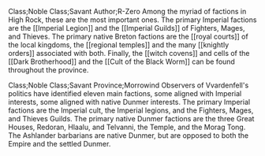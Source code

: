 Class;Noble Class;Savant Author;R-Zero
Among the myriad of factions in High Rock, these are the most important ones. The primary Imperial factions are the [[Imperial Legion]] and the [[Imperial Guilds]] of Fighters, Mages, and Thieves. The primary native Breton factions are the [[royal courts]] of the local kingdoms, the [[regional temples]] and the many [[knightly orders]] associated with both. Finally, the [[witch covens]] and cells of the [[Dark Brotherhood]] and the [[Cult of the Black Worm]] can be found throughout the province. 

Class;Noble Class;Savant Province;Morrowind
Observers of Vvardenfell's politics have identified eleven main factions, some aligned with Imperial interests, some aligned with native Dunmer interests. The primary Imperial factions are the Imperial cult, the Imperial legions, and the Fighters, Mages, and Thieves Guilds. The primary native Dunmer factions are the three Great Houses, Redoran, Hlaalu, and Telvanni, the Temple, and the Morag Tong. The Ashlander barbarians are native Dunmer, but are opposed to both the Empire and the settled Dunmer.